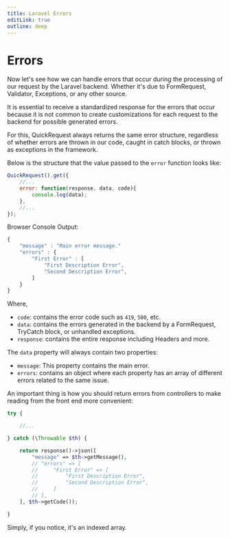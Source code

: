 ```yaml
---
title: Laravel Errors
editLink: true
outline: deep
---
```


# Errors

Now let's see how we can handle errors that occur during the processing of our request by the Laravel backend. Whether it's due to FormRequest, Validator, Exceptions, or any other source.

It is essential to receive a standardized response for the errors that occur because it is not common to create customizations for each request to the backend for possible generated errors.

For this, QuickRequest always returns the same error structure, regardless of whether errors are thrown in our code, caught in catch blocks, or thrown as exceptions in the framework.

Below is the structure that the value passed to the `error` function looks like:

```javascript
QuickRequest().get({
    //...
    error: function(response, data, code){
        console.log(data);
    },
    //...
});
```

Browser Console Output:

```javascript
{
    "message" : "Main error message."
    "errors" : {
        "First Error" : [
            "First Description Error",
            "Second Description Error",
        ]
    }
}
```

Where,
- `code`: contains the error code such as `419`, `500`, etc.
- `data`: contains the errors generated in the backend by a FormRequest, TryCatch block, or unhandled exceptions.
- `response`: contains the entire response including Headers and more.

The `data` property will always contain two properties:
- `message`: This property contains the main error.
- `errors`: contains an object where each property has an array of different errors related to the same issue.

An important thing is how you should return errors from controllers to make reading from the front end more convenient:

```php
try {

    //...

} catch (\Throwable $th) {

    return response()->json([
        "message" => $th->getMessage(),
        // "errors" => [
        //     "First Error" => [
        //         "First Description Error",
        //         "Second Description Error",
        //     ]
        // ],
    ], $th->getCode());

}
```

Simply, if you notice, it's an indexed array.
